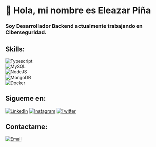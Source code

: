 # 👋 Hola, mi nombre es Eleazar Piña
### Soy Desarrollador Backend actualmente trabajando en Ciberseguridad.

## Skills:
![Typescript](https://img.shields.io/badge/Typescript-44a3f1?style=for-the-badge&logo=typescript&logoColor=white&labelColor=101010)</br>
![MySQL](https://img.shields.io/badge/MySQL-3ddc84?style=for-the-badge&logo=mysql&logoColor=white&labelColor=101010)</br>
![NodeJS](https://img.shields.io/badge/Visual_Studio_Code-44a3f1?style=for-the-badge&logo=node.js&logoColor=white&labelColor=101010)</br>
![MongoDB](https://img.shields.io/badge/MongoDB-3ddc84?style=for-the-badge&logo=mongodb&logoColor=white&labelColor=101010)</br>
![Docker](https://img.shields.io/badge/Docker-44a3f1?style=for-the-badge&logo=docker&logoColor=white&labelColor=101010)</br>

## Sigueme en:

[![LinkedIn](https://img.shields.io/badge/LinkedIn-Eleazar_Pina-0077B5?style=for-the-badge&logo=linkedin&logoColor=white&labelColor=101010)](https://www.linkedin.com/in/eleazar-pina-venegas/)
[![Instagram](https://img.shields.io/badge/Instagram-@eleazarpina-E4405F?style=for-the-badge&logo=instagram&logoColor=white&labelColor=101010)](https://instagram.com/eleazarpina)
[![Twitter](https://img.shields.io/badge/Twitter-@eleazarpina-1DA1F2?style=for-the-badge&logo=x&logoColor=white&labelColor=101010)](https://x.com/eleazarpina)

## Contactame:

[![Email](https://img.shields.io/badge/eleazarpina@gmail.com-44a3f1?style=for-the-badge&logo=gmail&logoColor=white&labelColor=101010)](mailto:eleazarpina@gmail.com)
